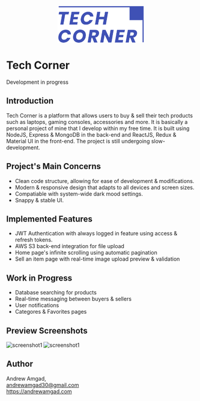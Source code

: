 <p align="center">
<img src="client/src/images/logo-dark-blue.png" alt="logo" height="100">
</p>

# Tech Corner
Development in progress
## Introduction

Tech Corner is a platform that allows users to buy & sell their tech products such as laptops, gaming consoles, accessories and more. It is basically a personal project of mine that I develop within my free time. It is built using NodeJS, Express & MongoDB in the back-end and ReactJS, Redux & Material UI in the front-end.
The project is still undergoing slow-development.

## Project's Main Concerns
- Clean code structure, allowing for ease of development & modifications.
- Modern & responsive design that adapts to all devices and screen sizes.
- Compatiable with system-wide dark mood settings.
- Snappy & stable UI.

## Implemented Features
- JWT Authentication with always logged in feature using access & refresh tokens.
- AWS S3 back-end integration for file upload
- Home page's infinite scrolling using automatic pagination
- Sell an item page with real-time image upload preview & validation

## Work in Progress
- Database searching for products
- Real-time messaging between buyers & sellers
- User notifications
- Categores & Favorites pages

## Preview Screenshots
<img src="https://i.imgur.com/6XMfVzv.png" alt="screenshot1" height="200"> <img src="https://i.imgur.com/UtnJgbY.png" alt="screenshot1" height="200">

## Author
Andrew Amgad,
<br />
andrewamgad30@gmail.com
<br />
https://andrewamgad.com
